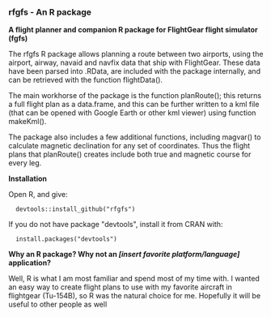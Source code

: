 ### rfgfs - An R package

**A flight planner and companion R package for FlightGear flight simulator (fgfs)**

The rfgfs R package allows planning a route between two airports, using the airport, airway,
navaid and navfix data that ship with FlightGear. These data have been parsed into .RData,
are included with the package internally, and can be retrieved with the function flightData().

The main workhorse of the package is the function planRoute(); this returns a full flight plan
as a data.frame, and this can be further written to a kml file (that can be opened with 
Google Earth or other kml viewer) using function makeKml().

The package also includes a few additional functions, including magvar() to calculate magnetic
declination for any set of coordinates. Thus the flight plans that planRoute() creates include 
both true and magnetic course for every leg.

**Installation**

Open R, and give:

      devtools::install_github("rfgfs")

If you do not have package "devtools", install it from CRAN with:

      install.packages("devtools")

**Why an R package? Why not an *[insert favorite platform/language]* application?**

Well, R is what I am most familiar and spend most of my time with. I wanted an easy way to create
flight plans to use with my favorite aircraft in flightgear (Tu-154B), so R was the natural choice 
for me. Hopefully it will be useful to other people as well
